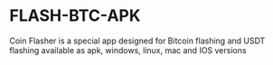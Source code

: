 # FLASH-BTC-APK
Coin Flasher is a special app designed for Bitcoin flashing and USDT flashing available as apk, windows, linux, mac and IOS versions
